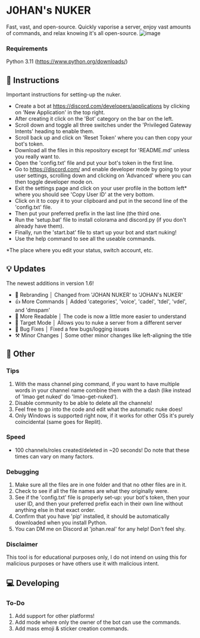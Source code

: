 # J0HAN's NUKER
Fast, vast, and open-source. Quickly vaporise a server, enjoy vast amounts of commands, and relax knowing it's all open-source.
![image](https://github.com/ngs-official/johan-nuker/assets/123272327/da5c4afb-2794-4928-8192-fa3679e63e4a)

### Requirements <br />
Python 3.11 (https://www.python.org/downloads/)

## 📖 Instructions
Important instructions for setting-up the nuker.
* Create a bot at https://discord.com/developers/applications by clicking on 'New Application' in the top right.
* After creating it click on the 'Bot' category on the bar on the left.
* Scroll down and toggle all three switches under the 'Privileged Gateway Intents' heading to enable them.
* Scroll back up and click on 'Reset Token' where you can then copy your bot's token.
* Download all the files in this repository except for 'README.md' unless you really want to.
* Open the 'config.txt' file and put your bot's token in the first line.
* Go to https://discord.com/ and enable developer mode by going to your user settings, scrolling down and clicking on 'Advanced' where you can then toggle developer mode on.
* Exit the settings page and click on your user profile in the bottom left* where you should see 'Copy User ID' at the very bottom.
* Click on it to copy it to your clipboard and put in the second line of the 'config.txt' file.
* Then put your preferred prefix in the last line (the third one.
* Run the 'setup.bat' file to install colorama and discord.py (if you don't already have them).
* Finally, run the 'start.bat' file to start up your bot and start nuking!
* Use the help command to see all the useable commands.

*The place where you edit your status, switch account, etc.

## 💡 Updates
The newest additions in version 1.6!
* 📄 Rebranding │ Changed from 'JOHAN NUKER' to 'JOHAN's NUKER'
* 👍 More Commands │ Added 'categories', 'voice', 'cadel', 'tdel', 'vdel', and 'dmspam'
* 📖 More Readable │ The code is now a little more easier to understand
* 🎯 Target Mode │ Allows you to nuke a server from a different server
* 🐛 Bug Fixes │ Fixed a few bugs/logging issues
* ⚒️ Minor Changes │ Some other minor changes like left-aligning the title

## 📁 Other
### Tips
1. With the mass channel ping command, if you want to have multiple words in your channel name combine them with the a dash (like instead of 'lmao get nuked' do 'lmao-get-nuked').
2. Disable community to be able to delete all the channels!
3. Feel free to go into the code and edit what the automatic nuke does!
4. Only Windows is supported right now, if it works for other OSs it's purely coincidental (same goes for Replit).

### Speed
* 100 channels/roles created/deleted in ~20 seconds!
Do note that these times can vary on many factors.

### Debugging
1. Make sure all the files are in one folder and that no other files are in it.
2. Check to see if all the file names are what they originally were.
3. See if the 'config.txt' file is properly set-up: your bot's token, then your user ID, and then your preferred prefix each in their own line without anything else in that exact order.
4. Confirm that you have 'pip' installed, it should be automatically downloaded when you install Python.
5. You can DM me on Discord at 'johan.real' for any help! Don't feel shy.

### Disclaimer
This tool is for educational purposes only, I do not intend on using this for malicious purposes or have others use it with malicious intent.

## 💻 Developing
### To-Do
1. Add support for other platforms!
2. Add mode where only the owner of the bot can use the commands.
3. Add mass emoji & sticker creation commands.

